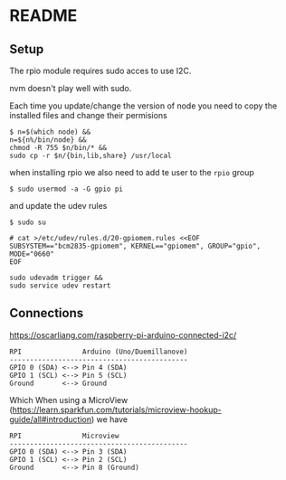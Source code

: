 # README

## Setup

The rpio module requires sudo acces to use I2C. 

nvm doesn't play well with sudo.

Each time you update/change the version of node you need to copy the installed files and change their permisions 

```
$ n=$(which node) && 
n=${n%/bin/node} && 
chmod -R 755 $n/bin/* && 
sudo cp -r $n/{bin,lib,share} /usr/local
```

when installing rpio we also need to add te user to the `rpio` group

```
$ sudo usermod -a -G gpio pi
```

and update the udev rules

```
$ sudo su
```

```
# cat >/etc/udev/rules.d/20-gpiomem.rules <<EOF
SUBSYSTEM=="bcm2835-gpiomem", KERNEL=="gpiomem", GROUP="gpio", MODE="0660"
EOF
```

```
sudo udevadm trigger &&
sudo service udev restart
```

## Connections

https://oscarliang.com/raspberry-pi-arduino-connected-i2c/
```
RPI               Arduino (Uno/Duemillanove)
--------------------------------------------
GPIO 0 (SDA) <--> Pin 4 (SDA)
GPIO 1 (SCL) <--> Pin 5 (SCL)
Ground       <--> Ground
```

Which When using a MicroView (https://learn.sparkfun.com/tutorials/microview-hookup-guide/all#introduction) we have 

```
RPI               Microview 
--------------------------------------------
GPIO 0 (SDA) <--> Pin 3 (SDA)
GPIO 1 (SCL) <--> Pin 2 (SCL)
Ground       <--> Pin 8 (Ground)
```
